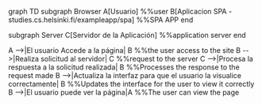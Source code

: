 graph TD
  subgraph Browser
    A[Usuario]
    %%user
    B[Aplicacion SPA - studies.cs.helsinki.fi/exampleapp/spa]
    %%SPA APP
  end

  subgraph Server
    C[Servidor de la Aplicación]
    %%application server
  end

  A -->|El usuario Accede a la página| B
    %%the user access to the site
  B -->|Realiza solicitud al servidor| C
    %%request to the server
  C -->|Procesa la respuesta a la solicitud realizada| B
    %%Processes the response to the request made
  B -->|Actualiza la interfaz para que el usuario la visualice correctamente| B
    %%Updates the interface for the user to view it correctly
  B -->|El usuario puede ver la página|A
    %%The user can view the page
